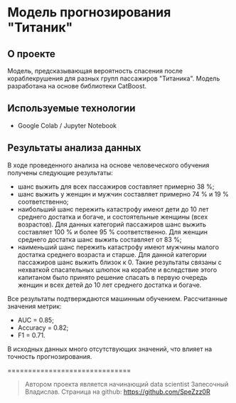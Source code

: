 # Модель прогнозирования "Титаник"


## О проекте
Модель, предсказывающая вероятность спасения после кораблекрушения для разных групп пассажиров "Титаника". Модель разработана на основе библиотеки CatBoost.


## Используемые технологии
- Google Colab / Jupyter Notebook


## Результаты анализа данных	
В ходе проведенного анализа на основе человеческого обучения получены следующие результаты:
- шанс выжить для всех пассажиров составляет примерно 38 %;
- шанс выжить у женщин и мужчин составляет примерно 74 % и 19 % соответственно;
- наибольший шанс пережить катастрофу имеют дети до 10 лет среднего достатка и богаче, и состоятельные женщины (всех возрастов). Для данных категорий пассажиров шанс выжить составляет 100 % и более 95 % соответственно. Для женщин среднего достатка шанс выжить составляет от 83 %;
- наименьший шанс пережить катастрофу имеют мужчины малого достатка среднего возраста и старше. Для данной категории пассажиров шанс выжить близок к 0.
Такие результаты связаны с нехваткой спасательных шлюпок на корабле и вследствие этого капитаном было принято решение спасать в первую очередь женщин и всех детей до 10 лет среднего достатка и богаче.
	
Все результаты подтверждаются машинным обучением. 
Рассчитанные значения метрик:
- AUC = 0.85; 
- Accuracy = 0.82; 
- F1 = 0.71.

В исходных данных много отсутствующих значений, что влияет на точность прогнозирования.



==============================

> Автором проекта является начинающий data scientist
> Запесочный Владислав. 
> Страница на github: https://github.com/SpeZzz0R  
> 
